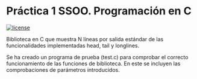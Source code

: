 # Práctica 1 SSOO. Programación en C

[![license](https://img.shields.io/github/license/jrodriguezs2020/Practica1_SSOO.svg)](https://github.com/jrodriguezs2020/Practica1_SSOO/blob/main/LICENSE)

Biblioteca en C que muestra N líneas por salida estándar de las funcionalidades implementadas head, tail y longlines.

Se ha creado un programa de prueba (test.c) para comprobar el correcto funcionamiento de las funciones de biblioteca. En este se incluyen las comprobaciones de parámetros introducidos.
